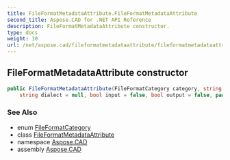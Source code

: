 ```yaml
---
title: FileFormatMetadataAttribute.FileFormatMetadataAttribute
second_title: Aspose.CAD for .NET API Reference
description: FileFormatMetadataAttribute constructor. 
type: docs
weight: 10
url: /net/aspose.cad/fileformatmetadataattribute/fileformatmetadataattribute/
---
```

## FileFormatMetadataAttribute constructor

```csharp
public FileFormatMetadataAttribute(FileFormatCategory category, string mnemonic = null, 
    string dialect = null, bool input = false, bool output = false, params string[] extensions)
```

### See Also

* enum [FileFormatCategory](../../fileformatcategory/)
* class [FileFormatMetadataAttribute](../)
* namespace [Aspose.CAD](../../fileformatmetadataattribute/)
* assembly [Aspose.CAD](../../../)


